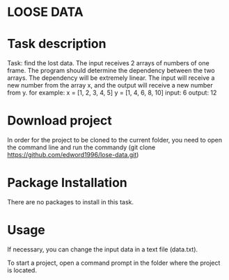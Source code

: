 # LOOSE DATA

# Task description

Task: find the lost data. The input receives 2 arrays of numbers of one frame. The program should determine the dependency between the two arrays. The dependency will be extremely linear. The input will receive a new number from the array x, and the output will receive a new number from y. for example: 
x = [1, 2, 3, 4, 5] y = [1, 4, 6, 8, 10]
input: 6 output: 12

# Download project
 In order for the project to be cloned to the current folder, you need to open the command line and run the commandу (git clone 
 https://github.com/edword1996/lose-data.git)

# Package Installation
There are no packages to install in this task.

# Usage
If necessary, you can change the input data in a text file (data.txt).

To start a project, open a command prompt in the folder where the project is located.
```python Train.py  -x
```

